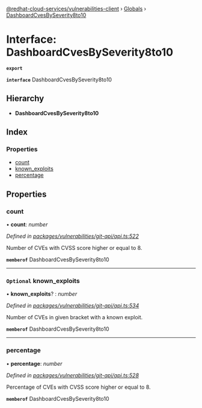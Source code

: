 [@redhat-cloud-services/vulnerabilities-client](../README.md) › [Globals](../globals.md) › [DashboardCvesBySeverity8to10](dashboardcvesbyseverity8to10.md)

# Interface: DashboardCvesBySeverity8to10

**`export`** 

**`interface`** DashboardCvesBySeverity8to10

## Hierarchy

* **DashboardCvesBySeverity8to10**

## Index

### Properties

* [count](dashboardcvesbyseverity8to10.md#count)
* [known_exploits](dashboardcvesbyseverity8to10.md#optional-known_exploits)
* [percentage](dashboardcvesbyseverity8to10.md#percentage)

## Properties

###  count

• **count**: *number*

*Defined in [packages/vulnerabilities/git-api/api.ts:522](https://github.com/fhlavac/javascript-clients/blob/master/packages/vulnerabilities/git-api/api.ts#L522)*

Number of CVEs with CVSS score higher or equal to 8.

**`memberof`** DashboardCvesBySeverity8to10

___

### `Optional` known_exploits

• **known_exploits**? : *number*

*Defined in [packages/vulnerabilities/git-api/api.ts:534](https://github.com/fhlavac/javascript-clients/blob/master/packages/vulnerabilities/git-api/api.ts#L534)*

Number of CVEs in given bracket with a known exploit.

**`memberof`** DashboardCvesBySeverity8to10

___

###  percentage

• **percentage**: *number*

*Defined in [packages/vulnerabilities/git-api/api.ts:528](https://github.com/fhlavac/javascript-clients/blob/master/packages/vulnerabilities/git-api/api.ts#L528)*

Percentage of CVEs with CVSS score higher or equal to 8.

**`memberof`** DashboardCvesBySeverity8to10
